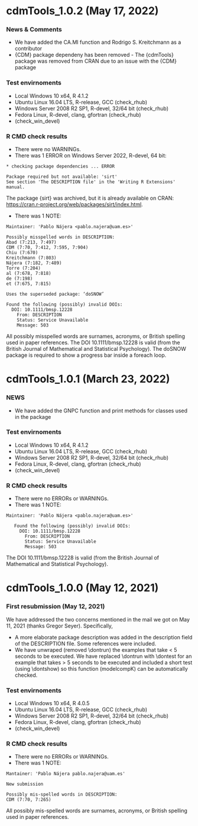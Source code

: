 # cdmTools_1.0.2 (May 17, 2022)

### News & Comments
* We have added the CA.MI function and Rodrigo S. Kreitchmann as a contributor
* {CDM} package dependeny has been removed - The {cdmTools} package was removed from CRAN due to an issue with the {CDM} package

### Test envirnoments
* Local Windows 10 x64, R 4.1.2
* Ubuntu Linux 16.04 LTS, R-release, GCC (check_rhub)
* Windows Server 2008 R2 SP1, R-devel, 32/64 bit (check_rhub)
* Fedora Linux, R-devel, clang, gfortran (check_rhub)
* (check_win_devel)

### R CMD check results

* There were no WARNINGs.
* There was 1 ERROR on Windows Server 2022, R-devel, 64 bit:
```
* checking package dependencies ... ERROR

Package required but not available: 'sirt'
See section 'The DESCRIPTION file' in the 'Writing R Extensions'
manual.
```
The package {sirt} was archived, but it is already available on CRAN: https://cran.r-project.org/web/packages/sirt/index.html.

* There was 1 NOTE:
```
Maintainer: 'Pablo Nájera <pablo.najera@uam.es>'
   
Possibly misspelled words in DESCRIPTION:
Abad (7:213, 7:497)
CDM (7:70, 7:412, 7:595, 7:904)
Chiu (7:670)
Kreitchmann (7:803)
Nájera (7:182, 7:489)
Torre (7:204)
al (7:678, 7:818)
de (7:198)
et (7:675, 7:815)

Uses the superseded package: ‘doSNOW’
   
Found the following (possibly) invalid DOIs:
  DOI: 10.1111/bmsp.12228
    From: DESCRIPTION
    Status: Service Unavailable
    Message: 503
```
All possibly misspelled words are surnames, acronyms, or British spelling used in paper references. The DOI 10.1111/bmsp.12228 is valid (from the British Journal of Mathematical and Statistical Psychology). The doSNOW package is required to show a progress bar inside a foreach loop.


# cdmTools_1.0.1 (March 23, 2022)

### NEWS
* We have added the GNPC function and print methods for classes used in the package

### Test envirnoments
* Local Windows 10 x64, R 4.1.2
* Ubuntu Linux 16.04 LTS, R-release, GCC (check_rhub)
* Windows Server 2008 R2 SP1, R-devel, 32/64 bit (check_rhub)
* Fedora Linux, R-devel, clang, gfortran (check_rhub)
* (check_win_devel)

### R CMD check results

* There were no ERRORs or WARNINGs.
* There was 1 NOTE:
```
Maintainer: 'Pablo Nájera <pablo.najera@uam.es>'
   
   Found the following (possibly) invalid DOIs:
     DOI: 10.1111/bmsp.12228
       From: DESCRIPTION
       Status: Service Unavailable
       Message: 503
```
The DOI 10.1111/bmsp.12228 is valid (from the British Journal of Mathematical and Statistical Psychology).


# cdmTools_1.0.0 (May 12, 2021)

### First resubmission (May 12, 2021)
We have addressed the two concerns mentioned in the mail we got on May 11, 2021 (thanks Gregor Seyer). Specifically,
* A more elaborate package description was added in the description field of the DESCRIPTION file. Some references were included.
* We have unwraped (removed \dontrun) the examples that take < 5 seconds to be executed. We have replaced \dontrun with \dontest for an example that takes > 5 seconds to be executed and included a short test (using \dontshow) so this function (modelcompK) can be automatically checked.

### Test envirnoments
* Local Windows 10 x64, R 4.0.5
* Ubuntu Linux 16.04 LTS, R-release, GCC (check_rhub)
* Windows Server 2008 R2 SP1, R-devel, 32/64 bit (check_rhub)
* Fedora Linux, R-devel, clang, gfortran (check_rhub)
* (check_win_devel)

### R CMD check results
* There were no ERRORs or WARNINGs.
* There was 1 NOTE:
```
Mantainer: 'Pablo Nájera pablo.najera@uam.es'

New submission

Possibly mis-spelled words in DESCRIPTION: 
CDM (7:70, 7:265)
```
All possibly mis-spelled words are surnames, acronyms, or British spelling used in paper references.
